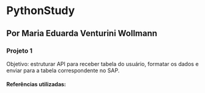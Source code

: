 # PythonStudy
## Por Maria Eduarda Venturini Wollmann

### Projeto 1
Objetivo: estruturar API para receber tabela do usuário, formatar os dados e enviar para a tabela correspondente no SAP. 

#### Referências utilizadas:
